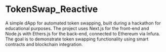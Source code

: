 # TokenSwap_Reactive
A simple dApp for automated token swapping, built during a hackathon for educational purposes. The project uses Next.js for the front-end and Node.js with Ethers.js for the back-end, connected to Ethereum via Infura. The goal is to demonstrate token swapping functionality using smart contracts and blockchain integration.
